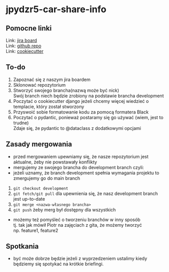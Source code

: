 # jpydzr5-car-share-info

## Pomocne linki
Link: [jira board](https://jira.is-academy.pl/secure/RapidBoard.jspa?projectKey=JPYDZR5CSI&useStoredSettings=true&rapidView=735)\
Link: [github repo](https://github.com/infoshareacademy/jpydzr5-car-share-info)\
Link: [cookiecutter](https://github.com/cookiecutter/cookiecutter-django)

## To-do
1. Zapoznać się z naszym jira boardem
2. Sklonować repozytorium
3. Stworzyć swojego brancha(nazwą może być nick)\
Swój branch niech będzie zrobiony na podstawie brancha development
4. Poczytać o cookiecutter django jeżeli chcemy więcej wiedzieć o templacie, który został stworzony
5. Przyswoić sobie formatowanie kodu za pomocą formatera Black
6. Poczytać o pydantic, ponieważ postaramy się go używać (wiem, jest to trudne)\
Zdaje się, że pydantic to @dataclass z dodatkowymi opcjami

## Zasady mergowania
- przed mergowaniem upewniamy się, że nasze repozytorium jest aktualne, żeby nie powstawały konflikty
- mergujemy ze swojego brancha do development branch czyli:
- jeżeli uznamy, że branch development spełnia wymagania projektu to zmergujemy go do main branch
1. `git checkout development`
2. `git fetch/git pull` dla upewnienia się, że nasz development branch jest up-to-date
3. `git merge <nazwa-własnego brancha>`
4. `git push` żeby merg był dostępny dla wszystkich
- możemy też pomyśleć o tworzeniu branchów w inny sposób\
tj. tak jak mówił Piotr na zajęciach z gita, że możemy tworzyć\
np. feature1, feature2

## Spotkania
- być może dobrze będzie jeżeli z wyprzedzeniem ustalimy kiedy będziemy się spotykać na krótkie briefingi.